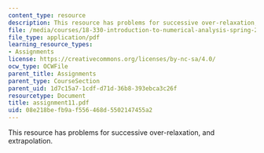 ```yaml
---
content_type: resource
description: This resource has problems for successive over-relaxation, and extrapolation.
file: /media/courses/18-330-introduction-to-numerical-analysis-spring-2004/08e218befb9af556468d5502147455a2_assignment11.pdf
file_type: application/pdf
learning_resource_types:
- Assignments
license: https://creativecommons.org/licenses/by-nc-sa/4.0/
ocw_type: OCWFile
parent_title: Assignments
parent_type: CourseSection
parent_uid: 1d7c15a7-1cdf-d71d-36b8-393ebca3c26f
resourcetype: Document
title: assignment11.pdf
uid: 08e218be-fb9a-f556-468d-5502147455a2
---
```

This resource has problems for successive over-relaxation, and extrapolation.